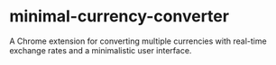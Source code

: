 # minimal-currency-converter
A Chrome extension for converting multiple currencies with real-time exchange rates and a minimalistic user interface.
